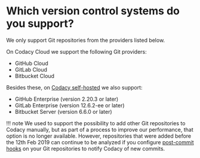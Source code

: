 # Which version control systems do you support?

We only support Git repositories from the providers listed below.

On Codacy Cloud we support the following Git providers:

-   GitHub Cloud
-   GitLab Cloud
-   Bitbucket Cloud

Besides these, on [Codacy self-hosted](https://www.codacy.com/self-hosted) we also support:

-   GitHub Enterprise (version 2.20.3 or later)
-   GitLab Enterprise (version 12.6.2-ee or later)
-   Bitbucket Server (version 6.6.0 or later)

!!! note
    We used to support the possibility to add other Git repositories to Codacy manually, but as part of a process to improve our performance, that option is no longer available. However, repositories that were added before the 12th Feb 2019 can continue to be analyzed if you configure [post-commit hooks](../../repositories/post-commit-hooks.md) on your Git repositories to notify Codacy of new commits.
